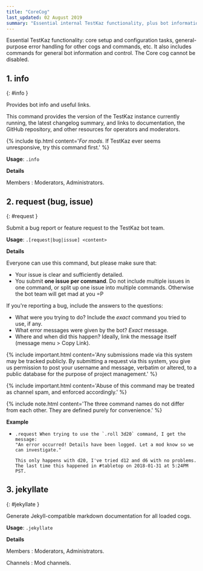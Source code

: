 ```yaml
---
title: "CoreCog"
last_updated: 02 August 2019
summary: "Essential internal TestKaz functionality, plus bot information and control commands."
---
```


Essential TestKaz functionality: core setup and configuration tasks, general-purpose error
handling for other cogs and commands, etc. It also includes commands for general bot
information and control. The Core cog cannot be disabled.

## 1. info
{: #info }

Provides bot info and useful links.

This command provides the version of the TestKaz instance currently running, the latest
changelog summary, and links to documentation, the GitHub repository, and other
resources for operators and moderators.

{% include tip.html content='*For mods.* If TestKaz ever seems unresponsive, try this command first.' %}

**Usage**: `.info`

**Details**

Members
: Moderators, Administrators.


## 2. request (bug, issue)
{: #request }

Submit a bug report or feature request to the TestKaz bot team.

**Usage**: `.[request|bug|issue] <content>`

**Details**

Everyone can use this command, but please make sure that:

* Your issue is clear and sufficiently detailed.
* You submit **one issue per command**. Do not include multiple issues in one command,
  or split up one issue into multiple commands. Otherwise the bot team will get mad at
  you =P

If you're reporting a bug, include the answers to the questions:

* What were you trying to do? Include the *exact* command you tried to use, if any.
* What error messages were given by the bot? *Exact* message.
* Where and when did this happen? Ideally, link the message itself (message menu >
  Copy Link).

{% include important.html content='Any submissions made via this system may be tracked publicly. By submitting
a request via this system, you give us permission to post your username and message,
verbatim or altered, to a public database for the purpose of project management.' %}

{% include important.html content='Abuse of this command may be treated as channel spam, and enforced
accordingly.' %}

{% include note.html content='The three command names do not differ from each other. They are defined purely
for convenience.' %}

**Example**

* ```
  .request When trying to use the `.roll 3d20` command, I get the message:
  "An error occurred! Details have been logged. Let a mod know so we can investigate."

  This only happens with d20, I've tried d12 and d6 with no problems.
  The last time this happened in #tabletop on 2018-01-31 at 5:24PM PST.
  ```

## 3. jekyllate
{: #jekyllate }

Generate Jekyll-compatible markdown documentation for all loaded cogs.

**Usage**: `.jekyllate`

**Details**

Members
: Moderators, Administrators.


Channels
: Mod channels.
